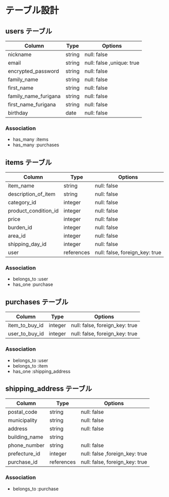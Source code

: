 # テーブル設計

## users テーブル

| Column               | Type   | Options                   |
| --------             | ------ | -----------               |
| nickname             | string | null: false               |
| email                | string | null: false ,unique: true |
| encrypted_password   | string | null: false               |
| family_name          | string | null: false               |
| first_name           | string | null: false               |
| family_name_furigana | string | null: false               |
| first_name_furigana  | string | null: false               |
| birthday             | date   | null: false               |

### Association
- has_many :items
- has_many :purchases

## items テーブル

| Column               | Type       | Options                        |
| --------             | ------     | -----------                    |
| item_name            | string     | null: false                    |
| description_of_item  | string     | null: false                    |
| category_id          | integer    | null: false                    |
| product_condition_id | integer    | null: false                    |
| price                | integer    | null: false                    |
| burden_id            | integer    | null: false                    |
| area_id              | integer    | null: false                    |
| shipping_day_id      | integer    | null: false                    |
| user                 | references | null: false, foreign_key: true |

### Association
- belongs_to :user
- has_one :purchase

## purchases テーブル

| Column           | Type       | Options                        |
| --------         | ------     | -----------                    |
| item_to_buy_id   | integer    | null: false, foreign_key: true |
| user_to_buy_id   | integer    | null: false, foreign_key: true |

### Association
- belongs_to :user
- belongs_to :item
- has_one :shipping_address

## shipping_address テーブル

| Column        | Type       | Options                        |
| ------------- | ------     | -----------                    |
| postal_code   | string     | null: false                    |
| municipality  | string     | null: false                    |
| address       | string     | null: false                    |
| building_name | string     |                                |
| phone_number  | string     | null: false                    |
| prefecture_id | integer    | null: false ,foreign_key: true |
| purchase_id   | references | null: false, foreign_key: true |

### Association
- belongs_to :purchase
